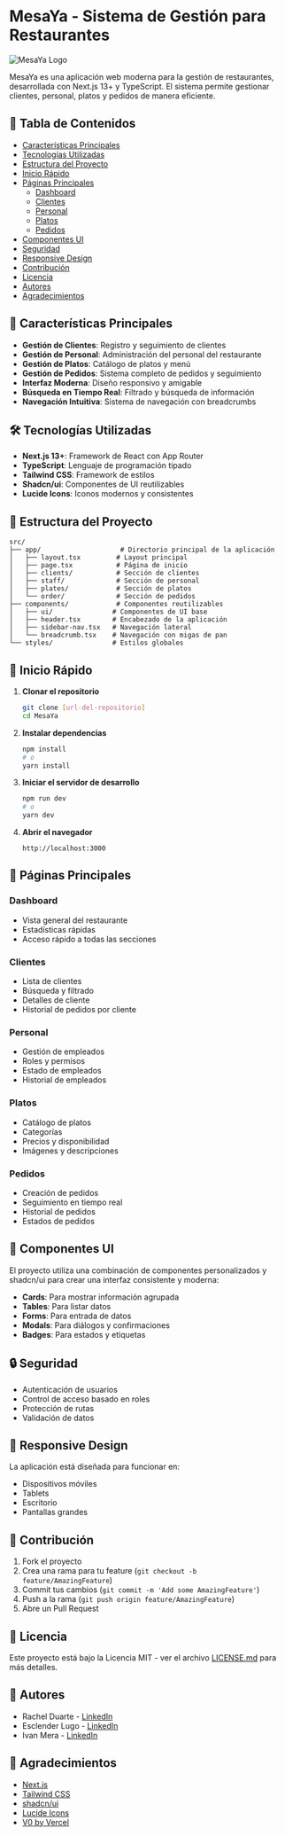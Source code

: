 # MesaYa - Sistema de Gestión para Restaurantes

![MesaYa Logo](./public/images/mesa-ya-logo.png)

MesaYa es una aplicación web moderna para la gestión de restaurantes, desarrollada con Next.js 13+ y TypeScript. El sistema permite gestionar clientes, personal, platos y pedidos de manera eficiente.

## 📑 Tabla de Contenidos

- [Características Principales](#-características-principales)
- [Tecnologías Utilizadas](#️-tecnologías-utilizadas)
- [Estructura del Proyecto](#-estructura-del-proyecto)
- [Inicio Rápido](#-inicio-rápido)
- [Páginas Principales](#-páginas-principales)
  - [Dashboard](#dashboard)
  - [Clientes](#clientes)
  - [Personal](#personal)
  - [Platos](#platos)
  - [Pedidos](#pedidos)
- [Componentes UI](#-componentes-ui)
- [Seguridad](#-seguridad)
- [Responsive Design](#-responsive-design)
- [Contribución](#-contribución)
- [Licencia](#-licencia)
- [Autores](#-autores)
- [Agradecimientos](#-agradecimientos)

## 🚀 Características Principales

- **Gestión de Clientes**: Registro y seguimiento de clientes
- **Gestión de Personal**: Administración del personal del restaurante
- **Gestión de Platos**: Catálogo de platos y menú
- **Gestión de Pedidos**: Sistema completo de pedidos y seguimiento
- **Interfaz Moderna**: Diseño responsivo y amigable
- **Búsqueda en Tiempo Real**: Filtrado y búsqueda de información
- **Navegación Intuitiva**: Sistema de navegación con breadcrumbs

## 🛠️ Tecnologías Utilizadas

- **Next.js 13+**: Framework de React con App Router
- **TypeScript**: Lenguaje de programación tipado
- **Tailwind CSS**: Framework de estilos
- **Shadcn/ui**: Componentes de UI reutilizables
- **Lucide Icons**: Iconos modernos y consistentes

## 📁 Estructura del Proyecto

```
src/
├── app/                    # Directorio principal de la aplicación
│   ├── layout.tsx         # Layout principal
│   ├── page.tsx           # Página de inicio
│   ├── clients/           # Sección de clientes
│   ├── staff/             # Sección de personal
│   ├── plates/            # Sección de platos
│   └── order/             # Sección de pedidos
├── components/            # Componentes reutilizables
│   ├── ui/               # Componentes de UI base
│   ├── header.tsx        # Encabezado de la aplicación
│   ├── sidebar-nav.tsx   # Navegación lateral
│   └── breadcrumb.tsx    # Navegación con migas de pan
└── styles/               # Estilos globales
```

## 🚀 Inicio Rápido

1. **Clonar el repositorio**
   ```bash
   git clone [url-del-repositorio]
   cd MesaYa
   ```

2. **Instalar dependencias**
   ```bash
   npm install
   # o
   yarn install
   ```

3. **Iniciar el servidor de desarrollo**
   ```bash
   npm run dev
   # o
   yarn dev
   ```

4. **Abrir el navegador**
   ```
   http://localhost:3000
   ```

## 📱 Páginas Principales

### Dashboard
- Vista general del restaurante
- Estadísticas rápidas
- Acceso rápido a todas las secciones

### Clientes
- Lista de clientes
- Búsqueda y filtrado
- Detalles de cliente
- Historial de pedidos por cliente

### Personal
- Gestión de empleados
- Roles y permisos
- Estado de empleados
- Historial de empleados

### Platos
- Catálogo de platos
- Categorías
- Precios y disponibilidad
- Imágenes y descripciones

### Pedidos
- Creación de pedidos
- Seguimiento en tiempo real
- Historial de pedidos
- Estados de pedidos

## 🎨 Componentes UI

El proyecto utiliza una combinación de componentes personalizados y shadcn/ui para crear una interfaz consistente y moderna:

- **Cards**: Para mostrar información agrupada
- **Tables**: Para listar datos
- **Forms**: Para entrada de datos
- **Modals**: Para diálogos y confirmaciones
- **Badges**: Para estados y etiquetas

## 🔒 Seguridad

- Autenticación de usuarios
- Control de acceso basado en roles
- Protección de rutas
- Validación de datos

## 📱 Responsive Design

La aplicación está diseñada para funcionar en:
- Dispositivos móviles
- Tablets
- Escritorio
- Pantallas grandes

## 🤝 Contribución

1. Fork el proyecto
2. Crea una rama para tu feature (`git checkout -b feature/AmazingFeature`)
3. Commit tus cambios (`git commit -m 'Add some AmazingFeature'`)
4. Push a la rama (`git push origin feature/AmazingFeature`)
5. Abre un Pull Request

## 📄 Licencia

Este proyecto está bajo la Licencia MIT - ver el archivo [LICENSE.md](LICENSE.md) para más detalles.

## 👥 Autores

- Rachel Duarte - [LinkedIn](https://www.linkedin.com/in/rachel-duarte-nunez/)
- Esclender Lugo - [LinkedIn](https://www.linkedin.com/in/esclender-lugo/)
- Ivan Mera - [LinkedIn](https://www.linkedin.com/in/ivan-mera-ibarguen-a9b52a109/)

## 🙏 Agradecimientos

- [Next.js](https://nextjs.org/)
- [Tailwind CSS](https://tailwindcss.com/)
- [shadcn/ui](https://ui.shadcn.com/)
- [Lucide Icons](https://lucide.dev/)
- [V0 by Vercel](https://v0.dev/) 